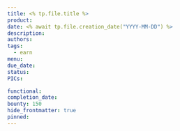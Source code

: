 ```yaml
---
title: <% tp.file.title %>
product: 
date: <% await tp.file.creation_date("YYYY-MM-DD") %>
description: 
authors: 
tags:
  - earn
menu: 
due_date: 
status: 
PICs: 

functional: 
completion_date: 
bounty: 150
hide_frontmatter: true
pinned:
---
```

